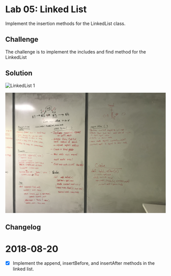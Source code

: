 
# Lab 05: Linked List
Implement the insertion methods for the LinkedList class.

 ## Challenge
The challenge is to implement the includes and find method for the LinkedList

 ## Solution
 ![LinkedList 1](../../linked_list_append.JPG)

 ![LinkedList 2](../../assets/linked_list_append_2.JPG)


 ## Changelog

 2018-08-20
 ======
- [x] Implement the append, insertBefore, and insertAfter methods in the linked list.
